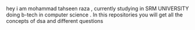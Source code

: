hey i am mohammad tahseen raza , currently studying in SRM UNIVERSITY doing b-tech in computer science . In this repositories you will get all the concepts of dsa and different questions 
